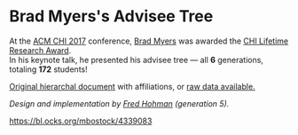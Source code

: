 # Brad Myers's Advisee Tree

At the [ACM CHI 2017][chi] conference, [Brad Myers][brad]</a> was awarded the [CHI Lifetime Research Award][award].  
In his keynote talk, he presented his advisee tree &mdash; all **6** generations, totaling **172** students!


<p>
  <a href="https://docs.google.com/document/d/1NKheBhylXdkY_lmcV1QEP7CCLiwpMjE2L-KnWWh0Nvo/edit#heading=h.h4g51lbmhlnj">Original hierarchal document</a> with affiliations, or <a href="http://www.github.com/fredhohman/brad-myers-academic-tree">raw data available.</a>
</p>

<p id="author">
  <i>Design and implementation by <a href="http://fredhohman.com">Fred Hohman</a> (generation 5).</i>
</p>


https://bl.ocks.org/mbostock/4339083

[chi]: https://chi2017.acm.org
[brad]: http://www.cs.cmu.edu/~bam
[award]: http://www.sigchi.org/about/awards/2017-sigchi-awards#brad-a-myers
